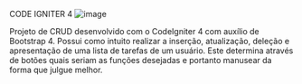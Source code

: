 CODE IGNITER 4 
![image](https://user-images.githubusercontent.com/112425995/193346077-8b0e9417-63e9-468f-b12f-67c554ebafc9.png)


Projeto de CRUD desenvolvido com o CodeIgniter 4 com auxílio de Bootstrap 4. Possui como intuito realizar a inserção, atualização, deleção e apresentação de uma lista de tarefas de um usuário. Este determina através de botões quais seriam as funções desejadas e portanto manusear da forma que julgue melhor. 
